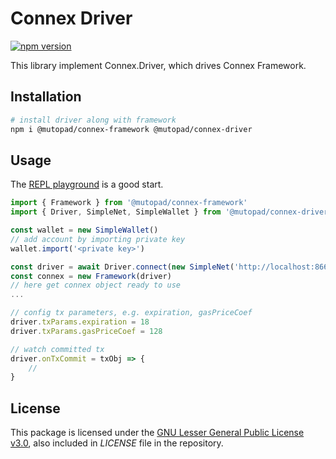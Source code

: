 # Connex Driver

[![npm version](https://badge.fury.io/js/%40vechain%2Fconnex-driver.svg)](https://badge.fury.io/js/%40vechain%2Fconnex-driver)

This library implement Connex.Driver, which drives Connex Framework.

## Installation

```bash
# install driver along with framework
npm i @mutopad/connex-framework @mutopad/connex-driver
```

## Usage

The [REPL playground](https://github.com/vechain/connex/tree/master/packages/repl) is a good start.


```typescript
import { Framework } from '@mutopad/connex-framework'
import { Driver, SimpleNet, SimpleWallet } from '@mutopad/connex-driver'

const wallet = new SimpleWallet()
// add account by importing private key
wallet.import('<private key>')

const driver = await Driver.connect(new SimpleNet('http://localhost:8669/'), wallet)
const connex = new Framework(driver)
// here get connex object ready to use
...

// config tx parameters, e.g. expiration, gasPriceCoef
driver.txParams.expiration = 18
driver.txParams.gasPriceCoef = 128

// watch committed tx
driver.onTxCommit = txObj => {
    // 
}
```

## License

This package is licensed under the
[GNU Lesser General Public License v3.0](https://www.gnu.org/licenses/lgpl-3.0.html), also included
in *LICENSE* file in the repository.
